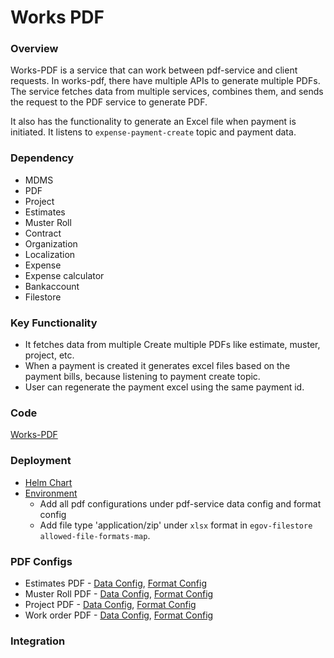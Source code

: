 # Works PDF

### Overview

Works-PDF is a service that can work between pdf-service and client requests. In works-pdf, there have multiple APIs to generate multiple PDFs. The service fetches data from multiple services, combines them, and sends the request to the PDF service to generate PDF.

It also has the functionality to generate an Excel file when payment is initiated. It listens to `expense-payment-create` topic and payment data.

### Dependency&#x20;

* MDMS
* PDF
* Project
* Estimates
* Muster Roll&#x20;
* Contract
* Organization
* Localization
* Expense
* Expense calculator
* Bankaccount
* Filestore

### Key Functionality

* It fetches data from multiple Create multiple PDFs like estimate, muster, project, etc.
* When a payment is created it generates excel files based on the payment bills, because listening to payment create topic.
* User can regenerate the payment excel using the same payment id.



### Code

[Works-PDF](https://github.com/egovernments/DIGIT-Works/tree/master/utilities/works-pdf)

### Deployment

* [Helm Chart](https://github.com/egovernments/DIGIT-DevOps/tree/digit-works/deploy-as-code/helm/charts/digit-works/utilities/works-pdf)
* [Environment](https://github.com/egovernments/DIGIT-DevOps/blob/digit-works/deploy-as-code/helm/environments/works-dev.yaml)&#x20;
  * Add all pdf configurations under pdf-service data config and format config
  * Add file type 'application/zip' under `xlsx` format in `egov-filestore` `allowed-file-formats-map`.

### PDF Configs

* Estimates PDF - [Data Config](https://github.com/egovernments/works-configs/blob/UAT/pdf-service/data-config/estimate.json), [Format Config](https://github.com/egovernments/works-configs/blob/UAT/pdf-service/format-config/estimate.json)
* Muster Roll PDF - [Data Config](https://github.com/egovernments/works-configs/blob/UAT/pdf-service/data-config/nominal-muster-roll.json), [Format Config](https://github.com/egovernments/works-configs/blob/UAT/pdf-service/format-config/nominal-muster-roll.json)
* Project PDF - [Data Config](https://github.com/egovernments/works-configs/blob/UAT/pdf-service/data-config/project-detail.json), [Format Config](https://github.com/egovernments/works-configs/blob/UAT/pdf-service/format-config/project-detail.json)
* Work order PDF - [Data Config](https://github.com/egovernments/works-configs/blob/UAT/pdf-service/data-config/work-order.json), [Format Config](https://github.com/egovernments/works-configs/blob/UAT/pdf-service/format-config/work-order.json)

### Integration

